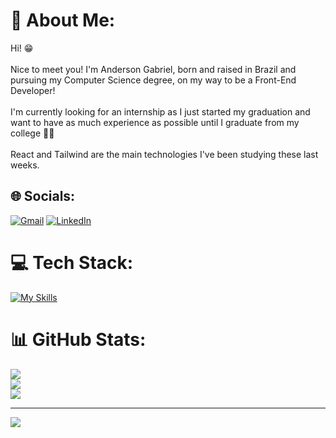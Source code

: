 # 💫 About Me:
Hi! 😁<br><br>Nice to meet you! I'm Anderson Gabriel, born and raised in Brazil and pursuing my Computer Science degree, on my way to be a Front-End Developer!<br><br>I'm currently looking for an internship as I just started my graduation and want to have as much experience as possible until I graduate from my college 👨‍🎓<br><br>React and Tailwind are the main technologies I've been studying these last weeks.

## 🌐 Socials:
[![Gmail](https://img.shields.io/badge/Gmail-D14836?style=flat&logo=gmail&logoColor=white)](mailto:gabrielvalencasa98@gmail.com)
[![LinkedIn](https://img.shields.io/badge/LinkedIn-%230077B5.svg?logo=linkedin&logoColor=white)](https://linkedin.com/in/andgabx)

# 💻 Tech Stack:
[![My Skills](https://skillicons.dev/icons?i=react,tailwind,vite,python,java,c)](https://skillicons.dev)

# 📊 GitHub Stats:
![](https://github-readme-stats.vercel.app/api?username=andgabx&theme=monokai&hide_border=false&include_all_commits=true&count_private=false)<br/>
![](https://github-readme-streak-stats.herokuapp.com/?user=andgabx&theme=monokai&hide_border=false)<br/>
![](https://github-readme-stats.vercel.app/api/top-langs/?username=andgabx&theme=monokai&hide_border=false&include_all_commits=true&count_private=false&layout=compact)

---
[![](https://visitcount.itsvg.in/api?id=andgabx&icon=2&color=5)](https://visitcount.itsvg.in)

